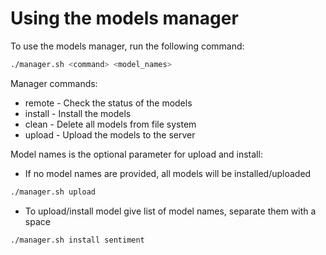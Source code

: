 # Using the models manager

To use the models manager, run the following command:

```bash 
./manager.sh <command> <model_names>
```

Manager commands:
- remote - Check the status of the models
- install - Install the models
- clean - Delete all models from file system
- upload - Upload the models to the server

Model names is the optional parameter for upload and install:
- If no model names are provided, all models will be installed/uploaded
```bash
./manager.sh upload 
```
- To upload/install model give list of model names, separate them with a space
```bash
./manager.sh install sentiment 
```